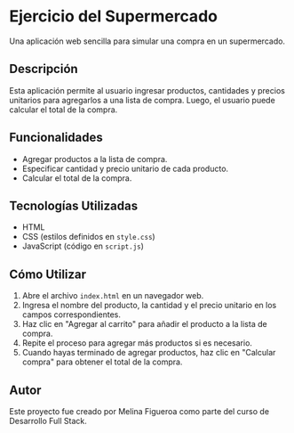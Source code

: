# Ejercicio del Supermercado

Una aplicación web sencilla para simular una compra en un supermercado.

## Descripción

Esta aplicación permite al usuario ingresar productos, cantidades y precios unitarios para agregarlos a una lista de compra. Luego, el usuario puede calcular el total de la compra.

## Funcionalidades

- Agregar productos a la lista de compra.
- Especificar cantidad y precio unitario de cada producto.
- Calcular el total de la compra.

## Tecnologías Utilizadas

- HTML
- CSS (estilos definidos en `style.css`)
- JavaScript (código en `script.js`)

## Cómo Utilizar

1. Abre el archivo `index.html` en un navegador web.
2. Ingresa el nombre del producto, la cantidad y el precio unitario en los campos correspondientes.
3. Haz clic en "Agregar al carrito" para añadir el producto a la lista de compra.
4. Repite el proceso para agregar más productos si es necesario.
5. Cuando hayas terminado de agregar productos, haz clic en "Calcular compra" para obtener el total de la compra.

## Autor

Este proyecto fue creado por Melina Figueroa como parte del curso de Desarrollo Full Stack.
